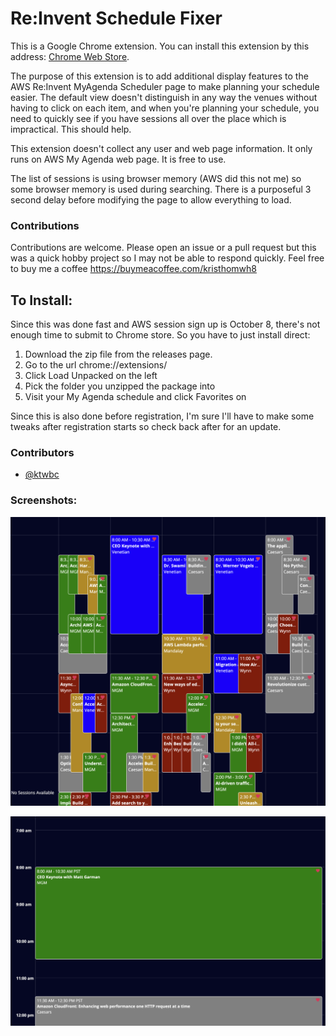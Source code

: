 Re:Invent Schedule Fixer
========================

This is a Google Chrome extension. You can install this extension by this address: [Chrome Web Store](https://chrome.google.com/webstore/detail/reinvent-schedule-fixer/uploadpendinghash).

The purpose of this extension is to add additional display features to the AWS Re:Invent MyAgenda Scheduler page to make planning your schedule easier. The default view doesn't distinguish in any way the venues without having to click on each item, and when you're planning your schedule, you need to quickly see if you have sessions all over the place which is impractical. This should help.

This extension doesn't collect any user and web page information. It only runs on AWS My Agenda web page. It is free to use.

The list of sessions is using browser memory (AWS did this not me) so some browser memory is used during searching. There is a purposeful 3 second delay before modifying the page to allow everything to load.

### Contributions
Contributions are welcome. Please open an issue or a pull request but this was a quick hobby project so I may not be able to respond quickly. Feel free to buy me a coffee https://buymeacoffee.com/kristhomwh8

## To Install:
Since this was done fast and AWS session sign up is October 8, there's not enough time to submit to Chrome store. So you have to just install direct:
1. Download the zip file from the releases page.
2. Go to the url chrome://extensions/
3. Click Load Unpacked on the left
4. Pick the folder you unzipped the package into
5. Visit your My Agenda schedule and click Favorites on

Since this is also done before registration, I'm sure I'll have to make some tweaks after registration starts so check back after for an update.


### Contributors
- [@ktwbc](https://github.com/ktwbc)

### Screenshots:
![Grouping AWS Lambda log](assets/example1.png)

![Grouping AWS Lambda log](assets/example2.png)
